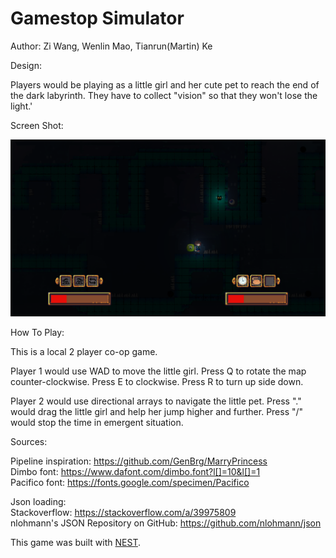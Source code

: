 # Gamestop Simulator

Author: Zi Wang, Wenlin Mao, Tianrun(Martin) Ke

Design: 

Players would be playing as a little girl and her cute pet to reach the end of the dark labyrinth. They have to collect "vision" so that they won't lose the light.'

Screen Shot:

![Screen Shot](screenshot.png)

How To Play:

This is a local 2 player co-op game.

Player 1 would use WAD to move the little girl. Press Q to rotate the map counter-clockwise. Press E to clockwise. Press R to turn up side down.

Player 2 would use directional arrays to navigate the little pet. Press "." would drag the little girl and help her jump higher and further. Press "/" would stop the time in emergent situation.

Sources: 

Pipeline inspiration: https://github.com/GenBrg/MarryPrincess \
Dimbo font: https://www.dafont.com/dimbo.font?l[]=10&l[]=1 \
Pacifico font: https://fonts.google.com/specimen/Pacifico

Json loading: \
Stackoverflow: https://stackoverflow.com/a/39975809 \
nlohmann's JSON Repository on GitHub: https://github.com/nlohmann/json

This game was built with [NEST](NEST.md).

